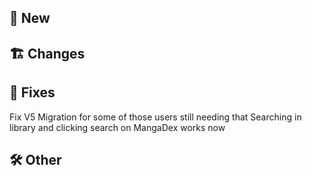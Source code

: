 ## 🥳 New
## 🏗️ Changes
## 🐜 Fixes
Fix V5 Migration for some of those users still needing that
Searching in library and clicking search on MangaDex works now
## 🛠️ Other